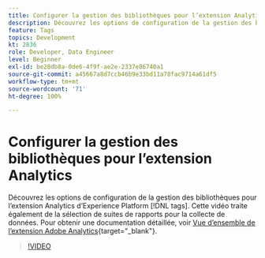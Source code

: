 ```yaml
---
title: Configurer la gestion des bibliothèques pour l’extension Analytics
description: Découvrez les options de configuration de la gestion des bibliothèques pour l’extension Analytics d’Experience Platform  [!DNL tags]. Cette vidéo traite également de la sélection de suites de rapports pour la collecte de données.
feature: Tags
topics: Development
kt: 2836
role: Developer, Data Engineer
level: Beginner
exl-id: be28db8a-0de6-4f9f-ae2e-2337e86740a1
source-git-commit: a45667a8d7ccb46b9e33bd11a78fac9714a61df5
workflow-type: tm+mt
source-wordcount: '71'
ht-degree: 100%

---
```


# Configurer la gestion des bibliothèques pour l’extension Analytics

Découvrez les options de configuration de la gestion des bibliothèques pour l’extension Analytics d’Experience Platform [!DNL tags]. Cette vidéo traite également de la sélection de suites de rapports pour la collecte de données.  Pour obtenir une documentation détaillée, voir [Vue d’ensemble de l’extension Adobe Analytics](https://experienceleague.adobe.com/docs/experience-platform/tags/extensions/client/analytics/overview.html?lang=fr){target="_blank"}.

>[!VIDEO](https://video.tv.adobe.com/v/27092/?quality=12&learn=on)
